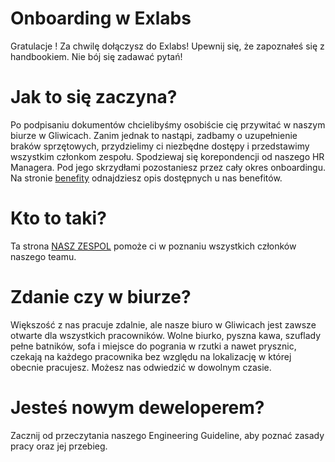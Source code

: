 # Onboarding w Exlabs
 Gratulacje ! Za chwilę dołączysz do Exlabs!
 Upewnij się, że zapoznałeś się z handbookiem. Nie bój się zadawać pytań!
 # Jak to się zaczyna?
 Po podpisaniu dokumentów chcielibyśmy osobiście cię przywitać w naszym biurze w Gliwicach. Zanim jednak to nastąpi, zadbamy o uzupełnienie braków sprzętowych, przydzielimy ci niezbędne dostępy i przedstawimy wszystkim członkom zespołu. Spodziewaj się korepondencji od naszego HR Managera. Pod jego skrzydłami pozostaniesz przez cały okres onboardingu. Na stronie [benefity](benefity.md) odnajdziesz opis dostępnych u nas benefitów.
 # Kto to taki?
 Ta strona [NASZ ZESPOL](team.md) pomoże ci w poznaniu wszystkich członków naszego teamu.
 # Zdanie czy w biurze?
 Większość z nas pracuje zdalnie, ale nasze biuro w Gliwicach jest zawsze otwarte dla wszystkich pracowników.
 Wolne biurko, pyszna kawa, szuflady pełne batników, sofa i miejsce do pogrania w rzutki a nawet prysznic, czekają na każdego pracownika bez względu na lokalizację w której obecnie pracujesz. Możesz nas odwiedzić w dowolnym czasie. 
 # Jesteś nowym deweloperem?
 Zacznij od przeczytania naszego Engineering Guideline, aby poznać zasady pracy oraz jej przebieg.
